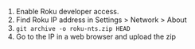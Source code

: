 1. Enable Roku developer access.
2. Find Roku IP address in Settings > Network > About
3. `git archive -o roku-nts.zip HEAD`
4. Go to the IP in a web browser and upload the zip
